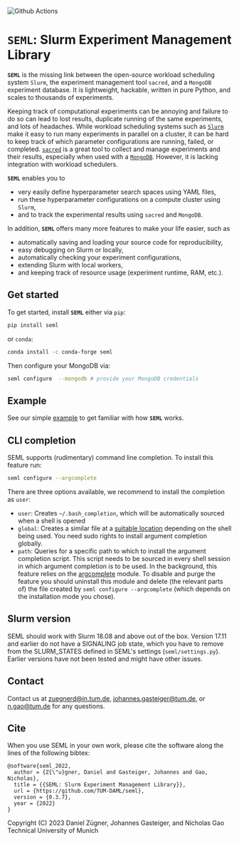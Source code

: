 ![Github Actions](https://github.com/TUM-DAML/seml/workflows/Test/badge.svg)

# `SEML`: Slurm Experiment Management Library
**`SEML`** is the missing link between the open-source workload scheduling system `Slurm`, the experiment management tool `sacred`, and a `MongoDB` experiment database. It is lightweight, hackable, written in pure Python, and scales to thousands of experiments.

Keeping track of computational experiments can be annoying and failure to do so can lead to lost results, duplicate running of the same experiments, and lots of headaches.
While workload scheduling systems such as [`Slurm`](https://slurm.schedmd.com/overview.html) make it easy to run many experiments in parallel on a cluster, it can be hard to keep track of which parameter configurations are running, failed, or completed.
[`sacred`](https://github.com/IDSIA/sacred) is a great tool to collect and manage experiments and their results, especially when used with a [`MongoDB`](https://www.mongodb.com/). However, it is lacking integration with workload schedulers.

**`SEML`** enables you to 
* very easily define hyperparameter search spaces using YAML files,
* run these hyperparameter configurations on a compute cluster using `Slurm`,
* and to track the experimental results using `sacred` and `MongoDB`.


In addition, **`SEML`** offers many more features to make your life easier, such as
* automatically saving and loading your source code for reproducibility,
* easy debugging on Slurm or locally,
* automatically checking your experiment configurations,
* extending Slurm with local workers,
* and keeping track of resource usage (experiment runtime, RAM, etc.).

## Get started
To get started, install **`SEML`** either via `pip`:
```bash
pip install seml
```
or `conda`:
```bash
conda install -c conda-forge seml
```
Then configure your MongoDB via:
```bash
seml configure  --mongodb # provide your MongoDB credentials
```

## Example
See our simple [example](examples) to get familiar with how **`SEML`** works.

## CLI completion
SEML supports (rudimentary) command line completion. To install this feature run:
```bash
seml configure --argcomplete
```
There are three options available, we recommend to install the completion as `user`:
- `user`: Creates `~/.bash_completion`, which will be automatically sourced when a shell is opened
- `global`: Creates a similar file at a [suitable location](https://pypi.org/project/argcomplete/) depending on the shell being used. You need sudo rights to install argument completion globally.
- `path`: Queries for a specific path to which to install the argument completion script. This script needs to be sourced in every shell session in which argument completion is to be used.
In the background, this feature relies on the [argcomplete](https://pypi.org/project/argcomplete/) module. To disable and purge the feature you should uninstall this module and delete (the relevant parts of) the file created by `seml configure --argcomplete` (which depends on the installation mode you chose).


## Slurm version

SEML should work with Slurm 18.08 and above out of the box. Version 17.11 and earlier do not have a SIGNALING job state, which you have to remove from the SLURM_STATES defined in SEML's settings (`seml/settings.py`). Earlier versions have not been tested and might have other issues.

## Contact
Contact us at zuegnerd@in.tum.de, johannes.gasteiger@tum.de, or n.gao@tum.de for any questions.

## Cite
When you use SEML in your own work, please cite the software along the lines of the following bibtex:

```
@software{seml_2022,
  author = {Z{\"u}gner, Daniel and Gasteiger, Johannes and Gao, Nicholas},
  title = {{SEML: Slurm Experiment Management Library}},
  url = {https://github.com/TUM-DAML/seml},
  version = {0.3.7},
  year = {2022}
}
```


Copyright (C) 2023
Daniel Zügner, Johannes Gasteiger, and Nicholas Gao  
Technical University of Munich
